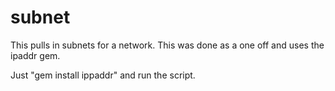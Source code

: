 # subnet


This pulls in subnets for a network. This was done as a one off and uses the ipaddr gem. 

Just "gem install ippaddr" and run the script. 
